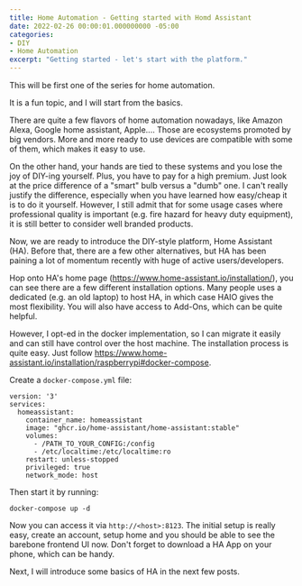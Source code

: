 ```yaml
---
title: Home Automation - Getting started with Homd Assistant
date: 2022-02-26 00:00:01.000000000 -05:00
categories:
- DIY
- Home Automation
excerpt: "Getting started - let's start with the platform."
---
```

This will be first one of the series for home automation. 

It is a fun topic, and I will start from the basics.

There are quite a few flavors of home automation nowadays, like Amazon Alexa, Google home assistant, Apple.... Those are ecosystems promoted by big vendors. More and more ready to use devices are compatible with some of them, which makes it easy to use.

On the other hand, your hands are tied to these systems and you lose the joy of DIY-ing yourself. Plus, you have to pay for a high premium. Just look at the price difference of a "smart" bulb versus a "dumb" one. I can't really justify the difference, especially when you have learned how easy/cheap it is to do it yourself. However, I still admit that for some usage cases where professional quality is important (e.g. fire hazard for heavy duty equipment), it is still better to consider well branded products.

Now, we are ready to introduce the DIY-style platform, Home Assistant (HA). Before that, there are a few other alternatives, but HA has been paining a lot of momentum recently with huge of active users/developers. 

Hop onto HA's home page (https://www.home-assistant.io/installation/), you can see there are a few different installation options. Many people uses a dedicated (e.g. an old laptop) to host HA, in which case HAIO gives the most flexibility. You will also have access to Add-Ons, which can be quite helpful.

However, I opt-ed in the docker implementation, so I can migrate it easily and can still have control over the host machine. The installation process is quite easy. Just follow https://www.home-assistant.io/installation/raspberrypi#docker-compose.

Create a `docker-compose.yml` file:
```
version: '3'
services:
  homeassistant:
    container_name: homeassistant
    image: "ghcr.io/home-assistant/home-assistant:stable"
    volumes:
      - /PATH_TO_YOUR_CONFIG:/config
      - /etc/localtime:/etc/localtime:ro
    restart: unless-stopped
    privileged: true
    network_mode: host
```
Then start it by running:

```
docker-compose up -d
```

Now you can access it via `http://<host>:8123`. The initial setup is really easy, create an account, setup home and you should be able to see the barebone frontend UI now. Don't forget to download a HA App on your phone, which can be handy.

Next, I will introduce some basics of HA in the next few posts.



